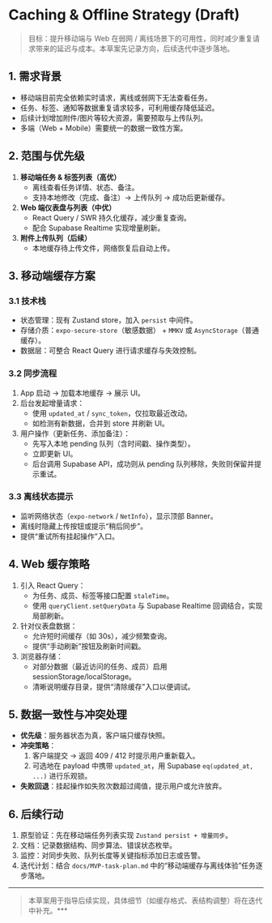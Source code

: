 # Caching & Offline Strategy (Draft)

> 目标：提升移动端与 Web 在弱网 / 离线场景下的可用性，同时减少重复请求带来的延迟与成本。本草案先记录方向，后续迭代中逐步落地。

## 1. 需求背景

- 移动端目前完全依赖实时请求，离线或弱网下无法查看任务。  
- 任务、标签、通知等数据重复请求较多，可利用缓存降低延迟。  
- 后续计划增加附件/图片等较大资源，需要预取与上传队列。  
- 多端（Web + Mobile）需要统一的数据一致性方案。

## 2. 范围与优先级

1. **移动端任务 & 标签列表（高优）**  
   - 离线查看任务详情、状态、备注。  
   - 支持本地修改（完成、备注）→ 上传队列 → 成功后更新缓存。  
2. **Web 端仪表盘与列表（中优）**  
   - React Query / SWR 持久化缓存，减少重复查询。  
   - 配合 Supabase Realtime 实现增量刷新。  
3. **附件上传队列（后续）**  
   - 本地缓存待上传文件，网络恢复后自动上传。

## 3. 移动端缓存方案

### 3.1 技术栈
- 状态管理：现有 Zustand store，加入 `persist` 中间件。  
- 存储介质：`expo-secure-store`（敏感数据） + `MMKV` 或 `AsyncStorage`（普通缓存）。  
- 数据层：可整合 React Query 进行请求缓存与失效控制。

### 3.2 同步流程
1. App 启动 → 加载本地缓存 → 展示 UI。  
2. 后台发起增量请求：  
   - 使用 `updated_at` / `sync_token`，仅拉取最近改动。  
   - 如检测有新数据，合并到 store 并刷新 UI。  
3. 用户操作（更新任务、添加备注）：  
   - 先写入本地 pending 队列（含时间戳、操作类型）。  
   - 立即更新 UI。  
   - 后台调用 Supabase API，成功则从 pending 队列移除，失败则保留并提示重试。

### 3.3 离线状态提示
- 监听网络状态（`expo-network` / `NetInfo`），显示顶部 Banner。  
- 离线时隐藏上传按钮或提示“稍后同步”。  
- 提供“重试所有挂起操作”入口。

## 4. Web 缓存策略

1. 引入 React Query：  
   - 为任务、成员、标签等接口配置 `staleTime`。  
   - 使用 `queryClient.setQueryData` 与 Supabase Realtime 回调结合，实现局部刷新。  
2. 针对仪表盘数据：  
   - 允许短时间缓存（如 30s），减少频繁查询。  
   - 提供“手动刷新”按钮及刷新时间戳。  
3. 浏览器存储：  
   - 对部分数据（最近访问的任务、成员）启用 sessionStorage/localStorage。  
   - 清晰说明缓存目录，提供“清除缓存”入口以便调试。

## 5. 数据一致性与冲突处理

- **优先级**：服务器状态为真，客户端只缓存快照。  
- **冲突策略**：  
  1. 客户端提交 → 返回 409 / 412 时提示用户重新载入。  
  2. 可选地在 payload 中携带 `updated_at`，用 Supabase `eq(updated_at, ...)` 进行乐观锁。  
- **失败回退**：挂起操作如失败次数超过阈值，提示用户或允许放弃。

## 6. 后续行动

1. 原型验证：先在移动端任务列表实现 `Zustand persist + 增量同步`。  
2. 文档：记录数据结构、同步算法、错误状态枚举。  
3. 监控：对同步失败、队列长度等关键指标添加日志或告警。  
4. 迭代计划：结合 `docs/MVP-task-plan.md` 中的“移动端缓存与离线体验”任务逐步落地。

---

> 本草案用于指导后续实现，具体细节（如缓存格式、表结构调整）将在迭代中补充。***
